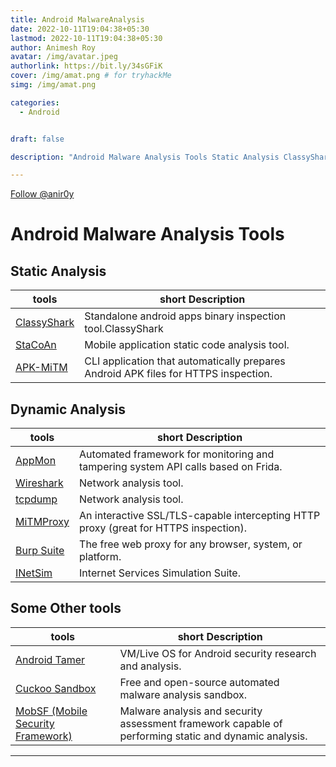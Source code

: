 ```yaml
---
title: Android MalwareAnalysis
date: 2022-10-11T19:04:38+05:30
lastmod: 2022-10-11T19:04:38+05:30
author: Animesh Roy
avatar: /img/avatar.jpeg
authorlink: https://bit.ly/34sGFiK
cover: /img/amat.png # for tryhackMe
simg: /img/amat.png

categories:
  - Android


draft: false

description: "Android Malware Analysis Tools Static Analysis ClassyShark &#8211; Standalone android apps binary inspection tool. StaCoAn &#8211; Mobile application static code analysis tool. SmaliSCA &#8211; Smali static code analysis. maldrolyzer &#8211; Simple framework to extract &#8220;actionable&#8221; data from Android malware (C&amp;Cs, phone numbers, etc.). Argus-SAF &#8211; Android application static analysis framework. DroidRA &#8211; Taming reflection to &hellip; Continue reading &quot;Android&quot;"

---
```

<a class="twitter-follow-button" href="https://twitter.com/anir0y" data-size="large"> Follow @anir0y</a>

# Android Malware Analysis Tools

##  Static Analysis

|tools| short Description|
|---|---|
|[ClassyShark](https://external.anir0y.in/classyshark) |Standalone android apps binary inspection tool.ClassyShark | Standalone android apps binary inspection tool.|
|[StaCoAn](https://external.anir0y.in/StaCoAn) | Mobile application static code analysis tool.|
|[APK-MiTM](https://external.anir0y.in/apk-mitm) | CLI application that automatically prepares Android APK files for HTTPS inspection.|

##  Dynamic Analysis

|tools| short Description|
|---|---|
|[AppMon](https://external.anir0y.in/appmon) | Automated framework for monitoring and tampering system API calls based on Frida.|
|[Wireshark](https://www.wireshark.org/download.html) | Network analysis tool.|
|[tcpdump](https://www.androidtcpdump.com/) | Network analysis tool.|
|[MiTMProxy](https://external.anir0y.in/mitmproxy) | An interactive SSL/TLS-capable intercepting HTTP proxy (great for HTTPS inspection).|
|[Burp Suite](https://portswigger.net/burp/communitydownload) | The free web proxy for any browser, system, or platform.|
|[INetSim](https://www.inetsim.org/packages.html) | Internet Services Simulation Suite.|

##  Some Other tools

|tools| short Description|
|---|---|
|[Android Tamer](https://tamerplatform.com/) |VM/Live OS for Android security research and analysis.|
|[Cuckoo Sandbox](https://cuckoosandbox.org/) |Free and open-source automated malware analysis sandbox.|
|[MobSF (Mobile Security Framework)](https://external.anir0y.in/MobSF) |Malware analysis and security assessment framework capable of performing static and dynamic analysis.|









---
<!-- Google Ads -->

<script async src="https://pagead2.googlesyndication.com/pagead/js/adsbygoogle.js"></script>
<ins class="adsbygoogle"
     style="display:block; text-align:center;"
     data-ad-layout="in-article"
     data-ad-format="fluid"
     data-ad-client="ca-pub-3526678290068011"
     data-ad-slot="7160066188"></ins>
<script>
     (adsbygoogle = window.adsbygoogle || []).push({});
</script>
<!-- END -->


<script data-name="BMC-Widget" data-cfasync="false" src="https://cdnjs.buymeacoffee.com/1.0.0/widget.prod.min.js" data-id="anir0y" data-description="Support me on Buy me a coffee!" data-message="" data-color="#5F7FFF" data-position="Right" data-x_margin="18" data-y_margin="18"></script>

<!-- EOF -->
